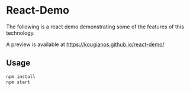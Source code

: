 # React-Demo
The following is a react demo demonstrating some of the features of this technology.

A preview is available at https://kougianos.github.io/react-demo/

## Usage
```bash
npm install
npm start
```
